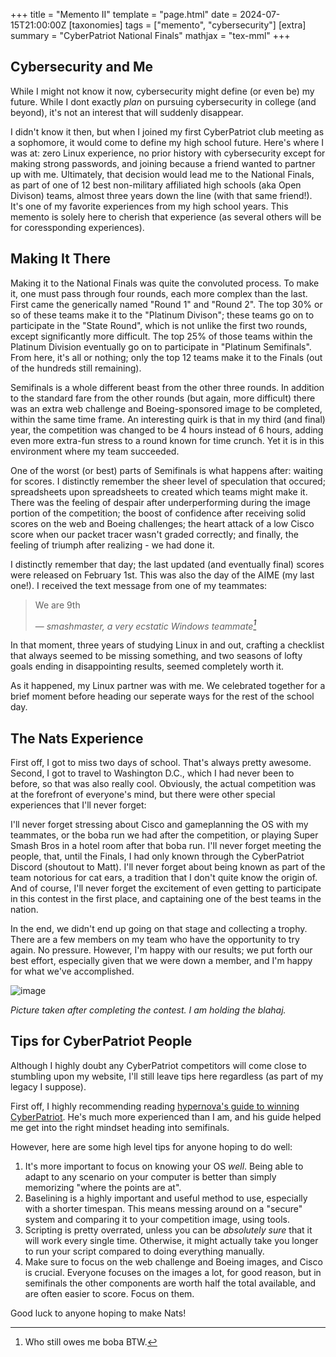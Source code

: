 +++
title = "Memento II"
template = "page.html"
date = 2024-07-15T21:00:00Z
[taxonomies]
tags = ["memento", "cybersecurity"]
[extra]
summary = "CyberPatriot National Finals"
mathjax = "tex-mml"
+++

## Cybersecurity and Me
While I might not know it now, cybersecurity might define (or even be) my future. While I dont exactly *plan* on pursuing cybersecurity in college (and beyond), it's not an interest that will suddenly disappear. 

I didn't know it then, but when I joined my first CyberPatriot club meeting as a sophomore, it would come to define my high school future. Here's where I was at: zero Linux experience, no prior history with cybersecurity except for making strong passwords, and joining because a friend wanted to partner up with me. Ultimately, that decision would lead me to the National Finals, as part of one of 12 best non-military affiliated high schools (aka Open Divison) teams, almost three years down the line (with that same friend!). It's one of my favorite experiences from my high school years. This memento is solely here to cherish that experience (as several others will be for coressponding experiences).

## Making It There
Making it to the National Finals was quite the convoluted process. To make it, one must pass through four rounds, each more complex than the last. First came the generically named "Round 1" and "Round 2". The top 30% or so of these teams make it to the "Platinum Divison"; these teams go on to participate in the "State Round", which is not unlike the first two rounds, except significantly more difficult. The top 25% of those teams within the Platinum Division eventually go on to participate in "Platinum Semifinals". From here, it's all or nothing; only the top 12 teams make it to the Finals (out of the hundreds still remaining). 

Semifinals is a whole different beast from the other three rounds. In addition to the standard fare from the other rounds (but again, more difficult) there was an extra web challenge and Boeing-sponsored image to be completed, within the same time frame. An interesting quirk is that in my third (and final) year, the competition was changed to be 4 hours instead of 6 hours, adding even more extra-fun stress to a round known for time crunch. Yet it is in this environment where my team succeeded.

One of the worst (or best) parts of Semifinals is what happens after: waiting for scores. I distinctly remember the sheer level of speculation that occured; spreadsheets upon spreadsheets to created which teams might make it. There was the feeling of despair after underperforming during the image portion of the competition; the boost of confidence after receiving solid scores on the web and Boeing challenges; the heart attack of a low Cisco score when our packet tracer wasn't graded correctly; and finally, the feeling of triumph after realizing - we had done it.

I distinctly remember that day; the last updated (and eventually final) scores were released on February 1st. This was also the day of the AIME (my last one!). I received the text message from one of my teammates:

> We are 9th </p>
> &#8212; <cite>smashmaster, a very ecstatic Windows teammate[^1]</cite>

In that moment, three years of studying Linux in and out, crafting a checklist that always seemed to be missing something, and two seasons of lofty goals ending in disappointing results, seemed completely worth it. 

As it happened, my Linux partner was with me. We celebrated together for a brief moment before heading our seperate ways for the rest of the school day.

## The Nats Experience

First off, I got to miss two days of school. That's always pretty awesome. Second, I got to travel to Washington D.C., which I had never been to before, so that was also really cool. Obviously, the actual competition was at the forefront of everyone's mind, but there were other special experiences that I'll never forget:

I'll never forget stressing about Cisco and gameplanning the OS with my teammates, or the boba run we had after the competition, or playing Super Smash Bros in a hotel room after that boba run. I'll never forget meeting the people, that, until the Finals, I had only known through the CyberPatriot Discord (shoutout to Matt). I'll never forget about being known as part of the team notorious for cat ears, a tradition that I don't quite know the origin of. And of course, I'll never forget the excitement of even getting to participate in this contest in the first place, and captaining one of the best teams in the nation.

In the end, we didn't end up going on that stage and collecting a trophy. There are a few members on my team who have the opportunity to try again. No pressure. However, I'm happy with our results; we put forth our best effort, especially given that we were down a member, and I'm happy for what we've accomplished.

![image](../../nats1.jpeg)

*Picture taken after completing the contest. I am holding the blahaj.*

## Tips for CyberPatriot People

Although I highly doubt any CyberPatriot competitors will come close to stumbling upon my website, I'll still leave tips here regardless (as part of my legacy I suppose).

First off, I highly recommending reading [hypernova's guide to winning CyberPatriot](https://akshayrohatgi.com/blog/posts/How-To-Win-CyberPatriot/). He's much more experienced than I am, and his guide helped me get into the right mindset heading into semifinals. 

However, here are some high level tips for anyone hoping to do well:

1. It's more important to focus on knowing your OS *well*. Being able to adapt to any scenario on your computer is better than simply memorizing "where the points are at".
2. Baselining is a highly important and useful method to use, especially with a shorter timespan. This means messing around on a "secure" system and comparing it to your competition image, using tools.
3. Scripting is pretty overrated, unless you can be *absolutely sure* that it will work every single time. Otherwise, it might actually take you longer to run your script compared to doing everything manually.
4. Make sure to focus on the web challenge and Boeing images, and Cisco is crucial. Everyone focuses on the images a lot, for good reason, but in semifinals the other components are worth half the total available, and are often easier to score. Focus on them.

Good luck to anyone hoping to make Nats!

[^1]: Who still owes me boba BTW.